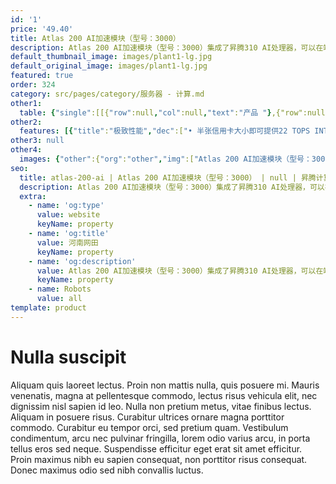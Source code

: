 ```yaml
---
id: '1'
price: '49.40'
title: Atlas 200 AI加速模块（型号：3000）
description: Atlas 200 AI加速模块（型号：3000）集成了昇腾310 AI处理器，可以在端侧实现图像识别、图像分类等，广泛用于智能摄像机、机器人、无人机等端侧AI场景。
default_thumbnail_image: images/plant1-lg.jpg
default_original_image: images/plant1-lg.jpg
featured: true
order: 324
category: src/pages/category/服务器 - 计算.md
other1: 
  table: {"single":[[{"row":null,"col":null,"text":"产品 "},{"row":null,"col":null,"text":"Atlas 200 AI加速模块\n型号：3000"}],[{"row":null,"col":null,"text":"AI芯片"},{"row":null,"col":null,"text":"昇腾310"}],[{"row":null,"col":null,"text":"AI算力"},{"row":null,"col":null,"text":"22 TOPS INT8\n16 TOPS INT8\n  8 TOPS INT8"}],[{"row":null,"col":null,"text":"内存规格"},{"row":null,"col":null,"text":"LPDDR4X，8 GB/4 GB，总带宽51.2 GB/s"}],[{"row":null,"col":null,"text":"编解码能力"},{"row":null,"col":null,"text":"• 支持H.264硬件解码，16路1080P 30 FPS （2路3840*2160 60 FPS）\n• 支持H.265硬件解码，16路1080P 30 FPS （2路3840*2160 60 FPS）\n• 支持H.264硬件编码，1路1080P 30 FPS\n• 支持H.265硬件编码，1路1080P 30 FPS\n• JPEG解码能力1080P 256 FPS，编码能力 1080P 64 FPS，最大分辨率：8192*4320\n• PNG解码能力1080P 24 FPS，最大分辨率： 4096*2160"}],[{"row":null,"col":null,"text":"接口"},{"row":null,"col":null,"text":"• PCIe ×4 Gen3.0\n• ×1 USB2.0 / USB3.0\n• ×1 RGMII"}],[{"row":null,"col":null,"text":"串行总线"},{"row":null,"col":null,"text":"UART / I2C / SPI"}],[{"row":null,"col":null,"text":"接口规格"},{"row":null,"col":null,"text":"144 pin BTB连接器"}],[{"row":null,"col":null,"text":"典型功耗"},{"row":null,"col":null,"text":"4 GB: 5.5 W / 8 GB: 8 W"}],[{"row":null,"col":null,"text":"结构尺寸"},{"row":null,"col":null,"text":"52.6mm * 38.5mm * 8.5mm"}],[{"row":null,"col":null,"text":"重量"},{"row":null,"col":null,"text":"30g"}],[{"row":null,"col":null,"text":"工作环境温度"},{"row":null,"col":null,"text":" -25℃~80℃（-13°F～+176°F）"}]]}
other2:
  features: [{"title":"极致性能","dec":["• 半张信用卡大小即可提供22 TOPS INT8算力，支持20路高清视频实时分析（1080P 25FPS）\n• 多级算力配置，支持22/16/8 TOPS三级算力"]},{"title":"超低功耗","dec":["• 支持毫瓦级休眠、毫秒级唤醒，典型功耗仅5.5 W，使能边缘AI应用"]}]
other3: null
other4:
  images: {"other":{"org":"other","img":["Atlas 200 AI加速模块（型号：3000）.png"]}}
seo:
  title: atlas-200-ai | Atlas 200 AI加速模块（型号：3000） | null | 昇腾计算 | 服务器 - 计算 | 数据中心
  description: Atlas 200 AI加速模块（型号：3000）集成了昇腾310 AI处理器，可以在端侧实现图像识别、图像分类等，广泛用于智能摄像机、机器人、无人机等端侧AI场景。
  extra:
    - name: 'og:type'
      value: website
      keyName: property
    - name: 'og:title'
      value: 河南网田
      keyName: property
    - name: 'og:description'
      value: Atlas 200 AI加速模块（型号：3000）集成了昇腾310 AI处理器，可以在端侧实现图像识别、图像分类等，广泛用于智能摄像机、机器人、无人机等端侧AI场景。
      keyName: property
    - name: Robots
      value: all
template: product
---
```


# Nulla suscipit

Aliquam quis laoreet lectus. Proin non mattis nulla, quis posuere mi. Mauris venenatis, magna at pellentesque commodo, lectus risus vehicula elit, nec dignissim nisl sapien id leo. Nulla non pretium metus, vitae finibus lectus. Aliquam in posuere risus. Curabitur ultrices ornare magna porttitor commodo. Curabitur eu tempor orci, sed pretium quam. Vestibulum condimentum, arcu nec pulvinar fringilla, lorem odio varius arcu, in porta tellus eros sed neque. Suspendisse efficitur eget erat sit amet efficitur. Proin maximus nibh eu sapien consequat, non porttitor risus consequat. Donec maximus odio sed nibh convallis luctus.